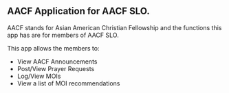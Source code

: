 ## AACF Application for AACF SLO.

AACF stands for Asian American Christian Fellowship and the functions this app has are for members of AACF SLO.

This app allows the members to:
* View AACF Announcements
* Post/View Prayer Requests
* Log/View MOIs
* View a list of MOI recommendations
